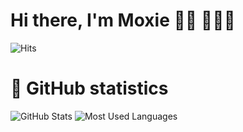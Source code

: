 # **Hi there, I'm Moxie** 👋🏻 👨🏻‍💻

![Hits](https://camo.githubusercontent.com/e5708cf3d76124109b7190aa9f40f64467016ce658332ca8e1a0f40bf2760769/68747470733a2f2f686974732e73682f6769746875622e636f6d2f6d6f78696562616761732e7376673f6c6162656c3d50726f66696c65253230566965777326636f6c6f723d303037656336)

# 🧮 GitHub statistics

![GitHub Stats](https://github-readme-stats.vercel.app/api/?username=moxiebagas&show_icons=true&theme=radical)
![Most Used Languages](https://github-readme-stats.vercel.app/api/top-langs/?username=moxiebagas&hide_title=true&langs_count=8&theme=radical&layout=compact)

<!--
[![Hits](https://hits.sh/github.com/moxiebagas.svg?label=Profile%20Views&color=007ec6)](https://hits.sh/github.com/moxiebagas/)
![](https://komarev.com/ghpvc/?username=moxiebagas)
**moxiebagas/moxiebagas** is a ✨ _special_ ✨ repository because its `README.md` (this file) appears on your GitHub profile.

Here are some ideas to get you started:

- 🔭 I’m currently working on ...
- 🌱 I’m currently learning ...
- 👯 I’m looking to collaborate on ...
- 🤔 I’m looking for help with ...
- 💬 Ask me about ...
- 📫 How to reach me: ...
- 😄 Pronouns: ...
- ⚡ Fun fact: ...
-->
